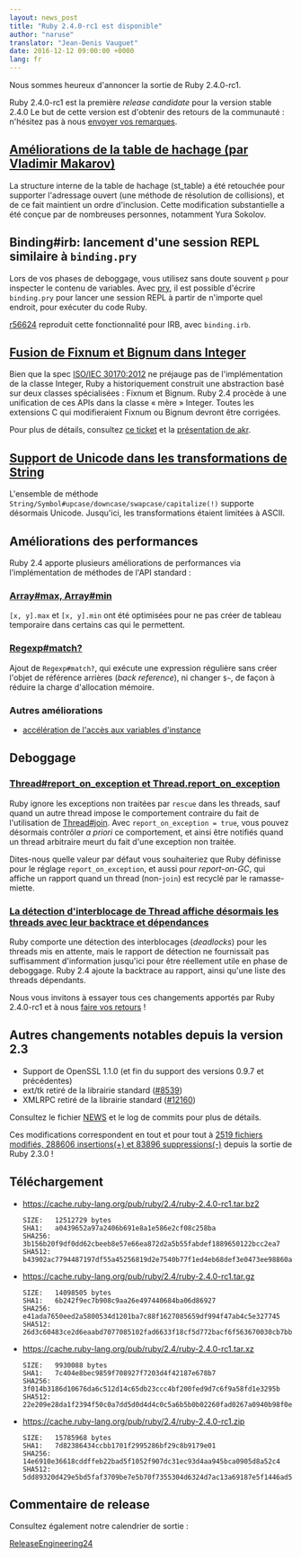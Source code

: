 ```yaml
---
layout: news_post
title: "Ruby 2.4.0-rc1 est disponible"
author: "naruse"
translator: "Jean-Denis Vauguet"
date: 2016-12-12 09:00:00 +0000
lang: fr
---
```


Nous sommes heureux d'annoncer la sortie de Ruby 2.4.0-rc1.

Ruby 2.4.0-rc1 est la première *release candidate* pour la version stable 2.4.0
Le but de cette version est d'obtenir des retours de la communauté : n'hésitez
pas à nous [envoyer vos remarques](https://github.com/ruby/ruby/wiki/How-To-Report).

## [Améliorations de la table de hachage (par Vladimir Makarov)](https://bugs.ruby-lang.org/issues/12142)

La structure interne de la table de hachage (st_table) a été retouchée pour
supporter l'adressage ouvert (une méthode de résolution de collisions), et
de ce fait maintient un ordre d'inclusion. Cette modification substantielle
a été conçue par de nombreuses personnes, notamment Yura Sokolov.

## Binding#irb: lancement d'une session REPL similaire à `binding.pry`

Lors de vos phases de deboggage, vous utilisez sans doute souvent `p` pour
inspecter le contenu de variables. Avec [pry](https://github.com/pry/pry),
il est possible d'écrire `binding.pry` pour lancer une session REPL à partir
de n'importe quel endroit, pour exécuter du code Ruby.

[r56624](https://github.com/ruby/ruby/commit/493e48897421d176a8faf0f0820323d79ecdf94a)
reproduit cette fonctionnalité pour IRB, avec `binding.irb`.

## [Fusion de Fixnum et Bignum dans Integer](https://bugs.ruby-lang.org/issues/12005)

Bien que la spec [ISO/IEC 30170:2012](http://www.iso.org/iso/iso_catalogue/catalogue_tc/catalogue_detail.htm?csnumber=59579)
ne préjauge pas de l'implémentation de la classe Integer, Ruby a historiquement
construit une abstraction basé sur deux classes spécialisées : Fixnum et Bignum.
Ruby 2.4 procède à une unification de ces APIs dans la classe « mère » Integer.
Toutes les extensions C qui modifieraient Fixnum ou Bignum devront être corrigées.

Pour plus de détails, consultez [ce ticket](https://bugs.ruby-lang.org/issues/12005)
et la [présentation de akr](http://www.a-k-r.org/pub/2016-09-08-rubykaigi-unified-integer.pdf).

## [Support de Unicode dans les transformations de String](https://bugs.ruby-lang.org/issues/10085)

L'ensemble de méthode `String/Symbol#upcase/downcase/swapcase/capitalize(!)`
supporte désormais Unicode. Jusqu'ici, les transformations étaient limitées
à ASCII.

## Améliorations des performances

Ruby 2.4 apporte plusieurs améliorations de performances via l'implémentation
de méthodes de l'API standard :

### [Array#max, Array#min](https://bugs.ruby-lang.org/issues/12172)

`[x, y].max` et `[x, y].min` ont été optimisées pour ne pas créer de tableau
temporaire dans certains cas qui le permettent.

### [Regexp#match?](https://bugs.ruby-lang.org/issues/8110)

Ajout de `Regexp#match?`, qui exécute une expression régulière sans créer l'objet
de référence arrières (*back reference*), ni changer `$~`, de façon à réduire la
charge d'allocation mémoire.

### Autres améliorations

* [accélération de l'accès aux variables d'instance](https://bugs.ruby-lang.org/issues/12274)

## Deboggage

### [Thread#report_on_exception et Thread.report_on_exception](https://bugs.ruby-lang.org/issues/6647)

Ruby ignore les exceptions non traitées par `rescue` dans les threads, sauf
quand un autre thread impose le comportement contraire du fait de l'utilisation
de [Thread#join](https://ruby-doc.org/core-2.4.0/Thread.html#method-i-join). Avec
`report_on_exception = true`, vous pouvez désormais contrôler *a priori* ce
comportement, et ainsi être notifiés quand un thread arbitraire meurt du fait
d'une exception non traitée.

Dites-nous quelle valeur par défaut vous souhaiteriez que Ruby définisse pour
le réglage `report_on_exception`, et aussi pour *report-on-GC*, qui affiche un
rapport quand un thread (non-`join`) est recyclé par le ramasse-miette.

### [La détection d'interblocage de Thread affiche désormais les threads avec leur backtrace et dépendances](https://bugs.ruby-lang.org/issues/8214)

Ruby comporte une détection des interblocages (*deadlocks*) pour les threads
mis en attente, mais le rapport de détection ne fournissait pas suffisamment
d'information jusqu'ici pour être réellement utile en phase de deboggage.
Ruby 2.4 ajoute la backtrace au rapport, ainsi qu'une liste des threads
dépendants.

Nous vous invitons à essayer tous ces changements apportés par Ruby 2.4.0-rc1
et à nous [faire vos retours](https://github.com/ruby/ruby/wiki/How-To-Report) !

## Autres changements notables depuis la version 2.3

* Support de OpenSSL 1.1.0 (et fin du support des versions 0.9.7 et précédentes)
* ext/tk retiré de la librairie standard ([#8539](https://bugs.ruby-lang.org/issues/8539))
* XMLRPC retiré de la librairie standard ([#12160](https://bugs.ruby-lang.org/issues/12160))

Consultez le fichier [NEWS](https://github.com/ruby/ruby/blob/v2_4_0_rc1/NEWS)
et le log de commits pour plus de détails.

Ces modifications correspondent en tout et pour tout à
[2519 fichiers modifiés, 288606 insertions(+) et 83896 suppressions(-)](https://github.com/ruby/ruby/compare/v2_3_0...v2_4_0_rc1)
depuis la sortie de Ruby 2.3.0 !

## Téléchargement

* <https://cache.ruby-lang.org/pub/ruby/2.4/ruby-2.4.0-rc1.tar.bz2>

      SIZE:   12512729 bytes
      SHA1:   a0439652a97a2406b691e8a1e586e2cf08c258ba
      SHA256: 3b156b20f9df0dd62cbeeb8e57e66ea872d2a5b55fabdef1889650122bcc2ea7
      SHA512: b43902ac7794487197df55a45256819d2e7540b77f1ed4eb68def3e0473ee98860a400862075bafadbde74f242e1dfe36a18cd6fe05ac42aae1ea6dddc9978ce

* <https://cache.ruby-lang.org/pub/ruby/2.4/ruby-2.4.0-rc1.tar.gz>

      SIZE:   14098505 bytes
      SHA1:   6b242f9ec7b908c9aa26e497440684ba06d86927
      SHA256: e41ada7650eed2a5800534d1201ba7c88f1627085659df994f47ab4c5e327745
      SHA512: 26d3c60483ce2d6eaabd7077085102fad6633f18cf5d772bacf6f563670030cb7bba22d54d8b7dfa5eac8b52990371c4a6ad1c095dff6f6b3a7bbe1a8ffb3754

* <https://cache.ruby-lang.org/pub/ruby/2.4/ruby-2.4.0-rc1.tar.xz>

      SIZE:   9930088 bytes
      SHA1:   7c404e8bec9859f708927f7203d4f42187e678b7
      SHA256: 3f014b3186d10676da6c512d14c65db23ccc4bf200fed9d7c6f9a58fd1e3295b
      SHA512: 22e209e28da1f2394f50c0a7dd5d0d4d4c0c5a6b5b0b02260fad0267a0940b98f0e2b0f36a44f87d1612555cb3022f43cd136a5186c7f87650aa20264408d415

* <https://cache.ruby-lang.org/pub/ruby/2.4/ruby-2.4.0-rc1.zip>

      SIZE:   15785968 bytes
      SHA1:   7d82386434ccbb1701f2995286bf29c8b9179e01
      SHA256: 14e6910e36618cddffeb22bad5f1052f907dc31ec93d4aa945bca0905d8a52c4
      SHA512: 5dd89320d429e5bd5faf3709be7e5b70f7355304d6324d7ac13a69187e5f1446ad5988c8186bc33f4fea8934288294f9d16fea173f39b2b39967746c4b03d1d4

## Commentaire de release

Consultez également notre calendrier de sortie :

[ReleaseEngineering24](https://bugs.ruby-lang.org/projects/ruby-master/wiki/ReleaseEngineering24)
